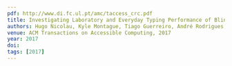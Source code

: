 ```yaml
---
pdf: http://www.di.fc.ul.pt/amc/taccess_crc.pdf
title: Investigating Laboratory and Everyday Typing Performance of Blind Users
authors: Hugo Nicolau, Kyle Montague, Tiago Guerreiro, André Rodrigues, Vicki Hanson
venue: ACM Transactions on Accessible Computing, 2017
year: 2017
doi: 
tags: [2017]
---
```


